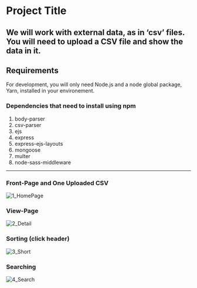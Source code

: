 
# Project Title

We will work with external data, as in ‘csv’ files. You will need to upload a CSV file and show the data in it.
---
## Requirements

For development, you will only need Node.js and a node global package, Yarn, installed in your environement.

### Dependencies that need to install using npm
  1. body-parser
  2. csv-parser
  3. ejs
  4. express
  5. express-ejs-layouts
  6. mongoose
  7. multer
  8. node-sass-middleware
 ---
### Front-Page and One Uploaded CSV
![1_HomePage](https://github.com/RishabSh33/CSV_Project/assets/151771974/5f684e7a-6568-4bfd-b9fd-138b068c94d2)

### View-Page
![2_Detail](https://github.com/RishabSh33/CSV_Project/assets/151771974/d15caa9b-42cb-400b-a6b5-33105c4ebf18)

### Sorting (click header)
![3_Short](https://github.com/RishabSh33/CSV_Project/assets/151771974/5a3fd78b-26cc-4141-9360-8bca73b78778)

### Searching
![4_Search](https://github.com/RishabSh33/CSV_Project/assets/151771974/dd3f1121-fb66-4cee-90dd-9e26b5bdd690)
